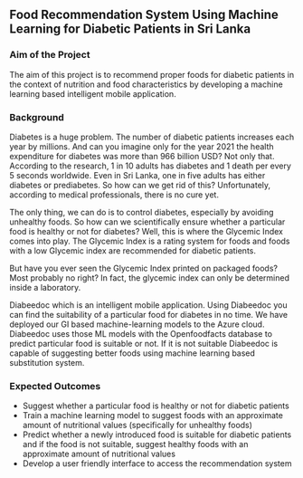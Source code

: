 ## Food Recommendation System Using Machine Learning for Diabetic Patients in Sri Lanka

### Aim of the Project

The aim of this project is to recommend proper foods for diabetic patients in the context of nutrition and food characteristics by developing a machine learning based intelligent mobile application.

### Background

Diabetes is a huge problem. The number of diabetic patients increases each year by millions. And can you imagine only for the year 2021 the health expenditure for diabetes was more than 966 billion USD? Not only that. According to the research, 1 in 10 adults has diabetes and 1 death per every 5 seconds worldwide. Even in Sri Lanka, one in five adults has either diabetes or prediabetes. So how can we get rid of this? Unfortunately, according to medical professionals, there is no cure yet. 

The only thing, we can do is to control diabetes, especially by avoiding unhealthy foods. 
So how can we scientifically ensure whether a particular food is healthy or not for diabetes? Well, this is where the Glycemic Index comes into play. The Glycemic Index is a rating system for foods and foods with a low Glycemic index are recommended for diabetic patients. 

But have you ever seen the Glycemic Index printed on packaged foods? Most probably no right? In fact, the glycemic index can only be determined inside a laboratory.

Diabeedoc which is an intelligent mobile application. Using Diabeedoc you can find the suitability of a particular food for diabetes in no time. We have deployed our GI based machine-learning models to the Azure cloud. Diabeedoc uses those ML models with the Openfoodfacts database to predict particular food is suitable or not. If it is not suitable Diabeedoc is capable of suggesting better foods using machine learning based substitution system. 

### Expected Outcomes

- Suggest whether a particular food is healthy or not for diabetic patients
- Train a machine learning model to suggest foods with an approximate amount of nutritional values (specifically for unhealthy foods)
- Predict whether a newly introduced food is suitable for diabetic patients and if the food is not suitable, suggest healthy foods with an approximate amount of nutritional values
- Develop a user friendly interface to access the recommendation system 
